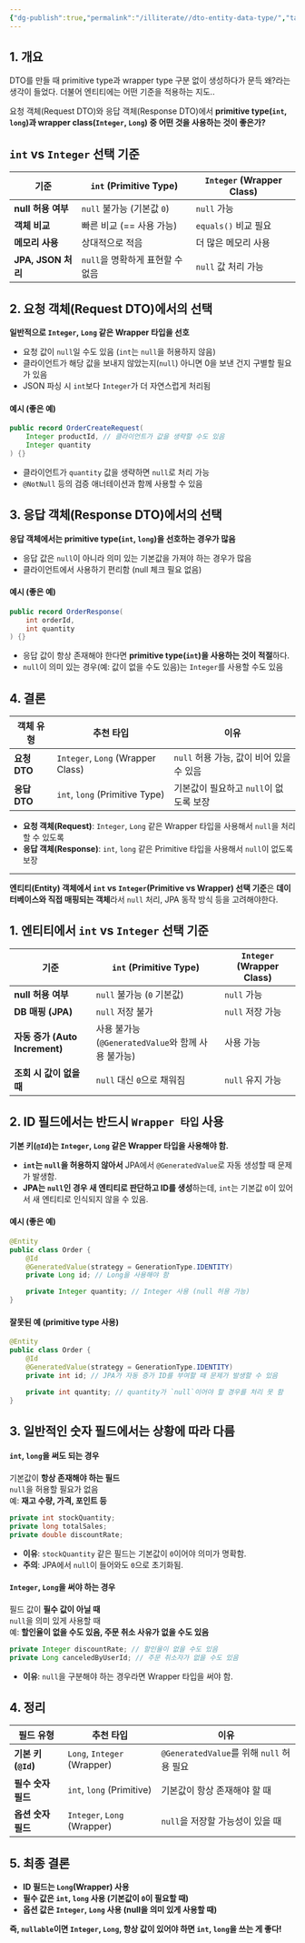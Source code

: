 ```yaml
---
{"dg-publish":true,"permalink":"/illiterate//dto-entity-data-type/","tags":["type","#dto","#entity"],"noteIcon":"","created":"2025-03-21T23:52:00","updated":"2025-03-23T17:47:50+09:00"}
---
```


## 1. 개요

DTO를 만들 때 primitive type과 wrapper type 구분 없이 생성하다가 문득 왜?라는 생각이 들었다.
더불어 엔티티에는 어떤 기준을 적용하는 지도..

요청 객체(Request DTO)와 응답 객체(Response DTO)에서 **primitive type(`int`, `long`)과 wrapper class(`Integer`, `Long`) 중 어떤 것을 사용하는 것이 좋은가?**

## `int` vs `Integer` 선택 기준

| 기준               | `int` (Primitive Type) | `Integer` (Wrapper Class) |
| ---------------- | ---------------------- | ------------------------- |
| **null 허용 여부**   | `null` 불가능 (기본값 `0`)   | `null` 가능                 |
| **객체 비교**        | 빠른 비교 (== 사용 가능)       | `equals()` 비교 필요          |
| **메모리 사용**       | 상대적으로 적음               | 더 많은 메모리 사용               |
| **JPA, JSON 처리** | `null`을 명확하게 표현할 수 없음  | `null` 값 처리 가능            |

## 2. 요청 객체(Request DTO)에서의 선택

**일반적으로 `Integer`, `Long` 같은 Wrapper 타입을 선호**  

- 요청 값이 `null`일 수도 있음 (`int`는 `null`을 허용하지 않음)
- 클라이언트가 해당 값을 보내지 않았는지(`null`) 아니면 0을 보낸 건지 구별할 필요가 있음
- JSON 파싱 시 `int`보다 `Integer`가 더 자연스럽게 처리됨

#### 예시 (좋은 예)

```java
public record OrderCreateRequest(
    Integer productId, // 클라이언트가 값을 생략할 수도 있음
    Integer quantity
) {}
```

- 클라이언트가 `quantity` 값을 생략하면 `null`로 처리 가능
- `@NotNull` 등의 검증 애너테이션과 함께 사용할 수 있음

## 3. 응답 객체(Response DTO)에서의 선택

**응답 객체에서는 primitive type(`int`, `long`)을 선호하는 경우가 많음**  

- 응답 값은 `null`이 아니라 의미 있는 기본값을 가져야 하는 경우가 많음
- 클라이언트에서 사용하기 편리함 (null 체크 필요 없음)

#### 예시 (좋은 예)

```java
public record OrderResponse(
    int orderId,
    int quantity
) {}
```

- 응답 값이 항상 존재해야 한다면 **primitive type(`int`)을 사용하는 것이 적절**하다.
- `null`이 의미 있는 경우(예: 값이 없을 수도 있음)는 `Integer`를 사용할 수도 있음

## 4. 결론

| 객체 유형      | 추천 타입                             | 이유                          |
| ---------- | --------------------------------- | --------------------------- |
| **요청 DTO** | `Integer`, `Long` (Wrapper Class) | `null` 허용 가능, 값이 비어 있을 수 있음 |
| **응답 DTO** | `int`, `long` (Primitive Type)    | 기본값이 필요하고 `null`이 없도록 보장    |

- **요청 객체(Request)**: `Integer`, `Long` 같은 Wrapper 타입을 사용해서 `null`을 처리할 수 있도록
- **응답 객체(Response)**: `int`, `long` 같은 Primitive 타입을 사용해서 `null`이 없도록 보장

---

**엔티티(Entity) 객체에서 `int` vs `Integer`(Primitive vs Wrapper) 선택 기준**은 **데이터베이스와 직접 매핑되는 객체**라서 `null` 처리, JPA 동작 방식 등을 고려해야한다.

## 1. 엔티티에서 `int` vs `Integer` 선택 기준

| 기준                         | `int` (Primitive Type)                | `Integer` (Wrapper Class) |
| -------------------------- | ------------------------------------- | ------------------------- |
| **null 허용 여부**             | `null` 불가능 (`0` 기본값)                  | `null` 가능                 |
| **DB 매핑 (JPA)**            | `null` 저장 불가                          | `null` 저장 가능              |
| **자동 증가 (Auto Increment)** | 사용 불가능 (`@GeneratedValue`와 함께 사용 불가능) | 사용 가능                     |
| **조회 시 값이 없을 때**           | `null` 대신 `0`으로 채워짐                   | `null` 유지 가능              |

## 2. ID 필드에서는 반드시 `Wrapper 타입` 사용

**기본 키(`@Id`)는 `Integer`, `Long` 같은 Wrapper 타입을 사용해야 함.**  

- **`int`는 `null`을 허용하지 않아서** JPA에서 `@GeneratedValue`로 자동 생성할 때 문제가 발생함.
- **JPA는 `null`인 경우 새 엔티티로 판단하고 ID를 생성**하는데, `int`는 기본값 `0`이 있어서 새 엔티티로 인식되지 않을 수 있음.

#### 예시 (좋은 예)

```java
@Entity
public class Order {
    @Id
    @GeneratedValue(strategy = GenerationType.IDENTITY)
    private Long id; // Long을 사용해야 함

    private Integer quantity; // Integer 사용 (null 허용 가능)
}
```

#### 잘못된 예 (primitive type 사용)

```java
@Entity
public class Order {
    @Id
    @GeneratedValue(strategy = GenerationType.IDENTITY)
    private int id; // JPA가 자동 증가 ID를 부여할 때 문제가 발생할 수 있음

    private int quantity; // quantity가 `null`이어야 할 경우를 처리 못 함
}
```

## 3. 일반적인 숫자 필드에서는 상황에 따라 다름

#### `int`, `long`을 써도 되는 경우

기본값이 **항상 존재해야 하는 필드**  
`null`을 허용할 필요가 없음  
예: **재고 수량, 가격, 포인트 등**

```java
private int stockQuantity;
private long totalSales;
private double discountRate;
```

- **이유**: `stockQuantity` 같은 필드는 기본값이 `0`이어야 의미가 명확함.
- **주의**: JPA에서 `null`이 들어와도 `0`으로 초기화됨.

#### `Integer`, `Long`을 써야 하는 경우

필드 값이 **필수 값이 아닐 때**  
`null`을 의미 있게 사용할 때  
예: **할인율이 없을 수도 있음, 주문 취소 사유가 없을 수도 있음**

```java
private Integer discountRate; // 할인율이 없을 수도 있음
private Long canceledByUserId; // 주문 취소자가 없을 수도 있음
```

- **이유**: `null`을 구분해야 하는 경우라면 Wrapper 타입을 써야 함.

## 4. 정리

| 필드 유형            | 추천 타입                       | 이유                                 |
| ---------------- | --------------------------- | ---------------------------------- |
| **기본 키 (`@Id`)** | `Long`, `Integer` (Wrapper) | `@GeneratedValue`를 위해 `null` 허용 필요 |
| **필수 숫자 필드**     | `int`, `long` (Primitive)   | 기본값이 항상 존재해야 할 때                   |
| **옵션 숫자 필드**     | `Integer`, `Long` (Wrapper) | `null`을 저장할 가능성이 있을 때              |

## 5. 최종 결론

- **ID 필드는 `Long`(Wrapper) 사용**
- **필수 값은 `int`, `long` 사용 (기본값이 `0`이 필요할 때)**
- **옵션 값은 `Integer`, `Long` 사용 (null을 의미 있게 사용할 때)**

**즉, `nullable`이면 `Integer`, `Long`, 항상 값이 있어야 하면 `int`, `long`을 쓰는 게 좋다!**
